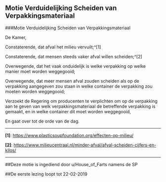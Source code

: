 ## Motie Verduidelijking Scheiden van Verpakkingsmateriaal 
 
###Motie Verduidelijking Scheiden van Verpakkingsmateriaal

De Kamer,

Constaterende, dat afval het milieu vervuilt;^[1]

Constaterende, dat mensen steeds vaker afval willen scheiden;^[2]

Overwegende, dat het vaak onduidelijk is welke verpakking op welke manier moet worden weggegooid;

Overwegende, dat meer mensen afval zouden scheiden als op de verpakking aangegeven zou staan in welke container de verpakking zou moeten worden weggegooid;

Verzoekt de Regering om producenten te verplichten om op de verpakking aan te geven van welk verpakkingsmateriaal de betreffende verpakking is gemaakt, en in welke container dit moet worden weggegooid,

En gaat over tot de orde van de dag.

---

**[1]**: https://www.plasticsoupfoundation.org/effecten-op-milieu/

**[2]**: https://www.milieucentraal.nl/minder-afval/afval-scheiden-cijfers-en-kilos/

---

##Deze motie is ingediend door u/House_of_Farts namens de SP

##De eerste lezing loopt tot 22-02-2019